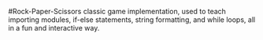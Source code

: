 #Rock-Paper-Scissors
classic game implementation, used to teach importing modules, if-else statements, string formatting, and while loops, all in a fun and interactive way.
